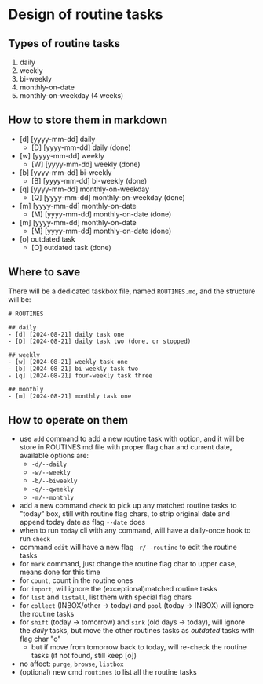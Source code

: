 # Design of routine tasks

## Types of routine tasks
1. daily
2. weekly
3. bi-weekly
4. monthly-on-date
5. monthly-on-weekday (4 weeks)

## How to store them in markdown
- [d] [yyyy-mm-dd] daily
    - [D] [yyyy-mm-dd] daily (done)
- [w] [yyyy-mm-dd] weekly
    - [W] [yyyy-mm-dd] weekly (done)
- [b] [yyyy-mm-dd] bi-weekly
    - [B] [yyyy-mm-dd] bi-weekly (done)
- [q] [yyyy-mm-dd] monthly-on-weekday
    - [Q] [yyyy-mm-dd] monthly-on-weekday (done)
- [m] [yyyy-mm-dd] monthly-on-date
    - [M] [yyyy-mm-dd] monthly-on-date (done)
- [m] [yyyy-mm-dd] monthly-on-date
    - [M] [yyyy-mm-dd] monthly-on-date (done)
- [o] outdated task
    - [O] outdated task (done)

## Where to save
There will be a dedicated taskbox file, named `ROUTINES.md`, and the structure will be:
```
# ROUTINES

## daily
- [d] [2024-08-21] daily task one
- [D] [2024-08-21] daily task two (done, or stopped)

## weekly
- [w] [2024-08-21] weekly task one
- [b] [2024-08-21] bi-weekly task two
- [q] [2024-08-21] four-weekly task three

## monthly
- [m] [2024-08-21] monthly task one

```

## How to operate on them
* use `add` command to add a new routine task with option, and it will be store in ROUTINES md file with proper flag char and current date, available options are:
  * `-d/--daily`
  * `-w/--weekly`
  * `-b/--biweekly`
  * `-q/--qweekly`
  * `-m/--monthly`
* add a new command `check` to pick up any matched routine tasks to "today" box, still with routine flag chars, to strip original date and append today date as flag `--date` does
* when to run `today` cli with any command, will have a daily-once hook to run `check`
* command `edit` will have a new flag `-r/--routine` to edit the routine tasks
* for `mark` command, just change the routine flag char to upper case, means done for this time
* for `count`, count in the routine ones
* for `import`, will ignore the (exceptional)matched routine tasks
* for `list` and `listall`, list them with special flag chars
* for `collect` (INBOX/other -> today) and `pool` (today -> INBOX) will ignore the routine tasks
* for `shift` (today -> tomorrow) and `sink` (old days -> today), will ignore the _daily_ tasks, but move the other routines tasks as _outdated_ tasks with flag char "o"
  * but if move from tomorrow back to today, will re-check the routine tasks (if not found, still keep [o])
* no affect: `purge`, `browse`, `listbox`
* (optional) new cmd `routines` to list all the routine tasks
